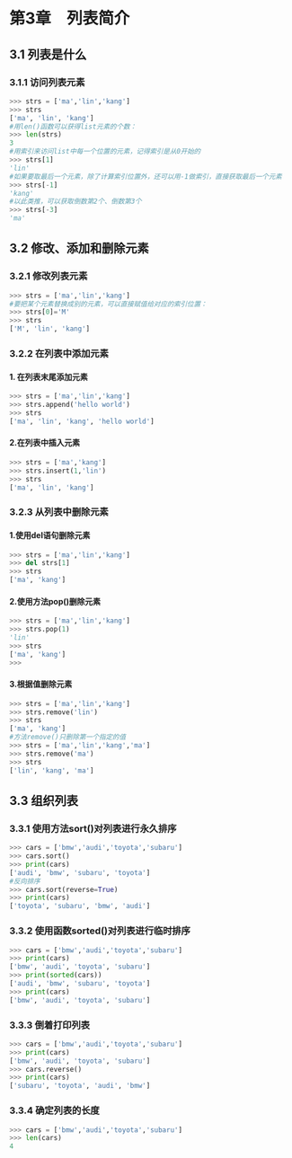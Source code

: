 # 第3章　列表简介

## 3.1 列表是什么

### 3.1.1 访问列表元素

```python
>>> strs = ['ma','lin','kang']
>>> strs
['ma', 'lin', 'kang']
#用len()函数可以获得list元素的个数：
>>> len(strs)
3
#用索引来访问list中每一个位置的元素，记得索引是从0开始的
>>> strs[1]
'lin'
#如果要取最后一个元素，除了计算索引位置外，还可以用-1做索引，直接获取最后一个元素
>>> strs[-1]
'kang'
#以此类推，可以获取倒数第2个、倒数第3个
>>> strs[-3]
'ma'
```

## 3.2 修改、添加和删除元素

### 3.2.1 修改列表元素

```python
>>> strs = ['ma','lin','kang']
#要把某个元素替换成别的元素，可以直接赋值给对应的索引位置：
>>> strs[0]='M'
>>> strs
['M', 'lin', 'kang']
```

### 3.2.2 在列表中添加元素

#### 1. 在列表末尾添加元素

```python 
>>> strs = ['ma','lin','kang']
>>> strs.append('hello world')
>>> strs
['ma', 'lin', 'kang', 'hello world']
```
#### 2.在列表中插入元素

```python
>>> strs = ['ma','kang']
>>> strs.insert(1,'lin')
>>> strs
['ma', 'lin', 'kang']
```
### 3.2.3 从列表中删除元素

#### 1.使用del语句删除元素

```python 
>>> strs = ['ma','lin','kang']
>>> del strs[1]
>>> strs
['ma', 'kang']
```

#### 2.使用方法pop()删除元素

```python 
>>> strs = ['ma','lin','kang']
>>> strs.pop(1)
'lin'
>>> strs
['ma', 'kang']
>>>
```

#### 3.根据值删除元素


```python 
>>> strs = ['ma','lin','kang']
>>> strs.remove('lin')
>>> strs
['ma', 'kang']
#方法remove()只删除第一个指定的值
>>> strs = ['ma','lin','kang','ma']
>>> strs.remove('ma')
>>> strs
['lin', 'kang', 'ma']
```

## 3.3 组织列表

### 3.3.1 使用方法sort()对列表进行永久排序

```python 
>>> cars = ['bmw','audi','toyota','subaru']
>>> cars.sort()
>>> print(cars)
['audi', 'bmw', 'subaru', 'toyota']
#反向排序
>>> cars.sort(reverse=True)
>>> print(cars)
['toyota', 'subaru', 'bmw', 'audi']
```

### 3.3.2 使用函数sorted()对列表进行临时排序

```python
>>> cars = ['bmw','audi','toyota','subaru']
>>> print(cars)
['bmw', 'audi', 'toyota', 'subaru']
>>> print(sorted(cars))
['audi', 'bmw', 'subaru', 'toyota']
>>> print(cars)
['bmw', 'audi', 'toyota', 'subaru']
```

### 3.3.3 倒着打印列表

```python
>>> cars = ['bmw','audi','toyota','subaru']
>>> print(cars)
['bmw', 'audi', 'toyota', 'subaru']
>>> cars.reverse()
>>> print(cars)
['subaru', 'toyota', 'audi', 'bmw']
```
### 3.3.4 确定列表的长度

```python
>>> cars = ['bmw','audi','toyota','subaru']
>>> len(cars)
4
```